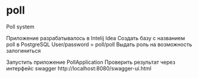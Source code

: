 # poll
Poll system

Приложение разрабатывалось в Intelij Idea
Создать базу с названием poll в PostgreSQL
User/password = poll/poll
Выдать роль на возможность залогиниться

Запустить приложение PollApplication
Проверить результат через интерфейс swagger http://localhost:8080/swagger-ui.html
